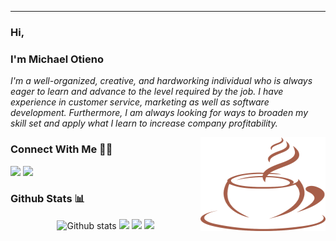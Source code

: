 ___

<!-- [<img src="/will.png" alt="image" width="1000px" height="400px">](https://otieno-mike.netlify.app/)<!--insert portfolio link--> 

### Hi,
### I'm Michael Otieno
_I'm a well-organized, creative, and hardworking individual who is always eager to learn and advance to
the level required by the job. I have experience in customer service, marketing as well as software
development. Furthermore, I am always looking for ways to broaden my skill set and apply what I learn to
increase company profitability._


<img align="right" width="200" height="150" src="/Coffee.png">

<!--### Check out Tools I Use :wrench:
[<img src="https://img.shields.io/badge/github-%777BB4.svg?style=for-the-badge&logo=github&logoColor=white&color=21262d" />](https://github.com/Michael-Otieno?tab=repositories)
[<img src="https://img.shields.io/badge/Codesandbox-%3776AB.svg?style=for-the-badge&logo=codesandbox&logoColor=white&color=563D7C" />](https://codesandbox.io/dashboard/home?workspace=a8563513-7858-4969-ad31-fbe90d95fba1)
[<img src="https://img.shields.io/badge/Codepen-%3776AB.svg?style=for-the-badge&logo=codepen&logoColor=white&color=E34F26" /](https://codepen.io/michael-otieno)-->

<!--### Check My writings ✍🏽-->
<!--[<img src="https://img.shields.io/badge/hashnode-%7396.svg?style=for-the-badge&logo=hashnode&color=FF2D20" /](https://devmike.hashnode.dev/)-->

### Connect With Me 🤝🤝
[<img src="https://img.shields.io/badge/linkedin-%F7DF1E.svg?style=for-the-badge&logo=linkedin&logoColor=black&color=F7DF1E" />](https://www.linkedin.com/in/michael-otieno-924157217/)
[<img src = "https://img.shields.io/badge/twitter-%1572B6.svg?style=for-the-badge&logo=twitter&logoColor=white&color=1572B6">](https://twitter.com/@mike_can_code)

### Github Stats :bar_chart:
<p align="center"> 
   <img height="150em" src="https://github-readme-stats.vercel.app/api?username=Michael-Otieno&show_icons=true&theme=radical" alt="Github stats" /> 
   <img height="150em" src="https://github-readme-streak-stats.herokuapp.com/?user=Michael-Otieno&theme=radical" /> 
   <img height="200em" src="https://activity-graph.herokuapp.com/graph?username=Michael-Otieno&theme=radical" /> 
   <img height="200em" src="https://github-readme-stats.vercel.app/api/top-langs/?username=Michael-Otieno&theme=radical" /> 
</p>



<!-- 
### My Skills :rocket:
![HTML](https://img.shields.io/badge/html5-%3776AB.svg?style=for-the-badge&logo=html5&logoColor=white&color=E34F26)
![CSS](https://img.shields.io/badge/css3-%1572B6.svg?style=for-the-badge&logo=css3&logoColor=white&color=1572B6)![Javascript](https://img.shields.io/badge/javscript-%F7DF1E.svg?style=for-the-badge&logo=javascript&logoColor=black&color=F7DF1E)
![Bootstrap](https://img.shields.io/badge/bootstrap-%3776AB.svg?style=for-the-badge&logo=bootstrap&logoColor=white&color=563D7C)
![Angular](https://img.shields.io/badge/angular-%7396.svg?style=for-the-badge&logo=angular&color=FF2D20)
![GIT](https://img.shields.io/badge/git-%3776AB.svg?style=for-the-badge&logo=git&logoColor=white&color=F05032)
![Linux](https://img.shields.io/badge/linux-%FCC624.svg?style=for-the-badge&logo=linux&logoColor=black&color=FCC624)
![PostgreSql](https://img.shields.io/badge/postresql-%3776AB.svg?style=for-the-badge&logo=postgresql&logoColor=white&color=4479A1)
![Python](https://img.shields.io/badge/python-%3776AB.svg?style=for-the-badge&logo=python&logoColor=3776AB&color=f29221)
![Django](https://img.shields.io/badge/django-%7396.svg?style=for-the-badge&logo=django&logoColor=white&color=0C3C26)
![Flask](https://img.shields.io/badge/flask-%7396.svg?style=for-the-badge&logo=flask&logoColor=black&color=white)
![Markdown](https://img.shields.io/badge/markdown-%7396.svg?style=for-the-badge&logo=markdown&logoColor=white&color=blue) -->

<!-- ![MySQL](https://img.shields.io/badge/mysql-%4479A1.svg?style=for-the-badge&logo=mysql&logoColor=white&color=f29221) -->
<!-- 
### Tools I Use :wrench:
![Ubuntu VM](https://img.shields.io/badge/Ubuntu%20VM-E95420.svg?style=for-the-badge&logo=ubuntu&logoColor=white)
![VS Code](https://img.shields.io/badge/VS%20Code-007ACC.svg?&style=for-the-badge&logo=visual-studio-code&logoColor=white)
![Figma](https://img.shields.io/badge/figma-%777BB4.svg?style=for-the-badge&logo=figma&logoColor=white&color=0acf83) -->



<!-- 
### Connect With Me 🤝🤝
[<img src="https://img.shields.io/badge/michael otieno-%230077B5.svg?&style=for-the-badge&logo=linkedin&logoColor=white" />](https://www.linkedin.com/in/michael-otieno-924157217/)
[<img src = "https://img.shields.io/badge/@mike_can_code-%2320A1F1.svg?&style=for-the-badge&logo=twitter&logoColor=white">](https://twitter.com/@mike_can_code) -->
<!--[<img src = "https://img.shields.io/badge/aakarshteja-%181717.svg?&style=for-the-badge&logo=facebook&logoColor=white&color=1877F2">](https://www.facebook.com/aakarsh.teja)
[<img src = "https://img.shields.io/badge/aakarshteja-%181717.svg?&style=for-the-badge&logo=instagram&logoColor=white&color=E4405F">](https://www.instagram.com/aakarshteja/)









